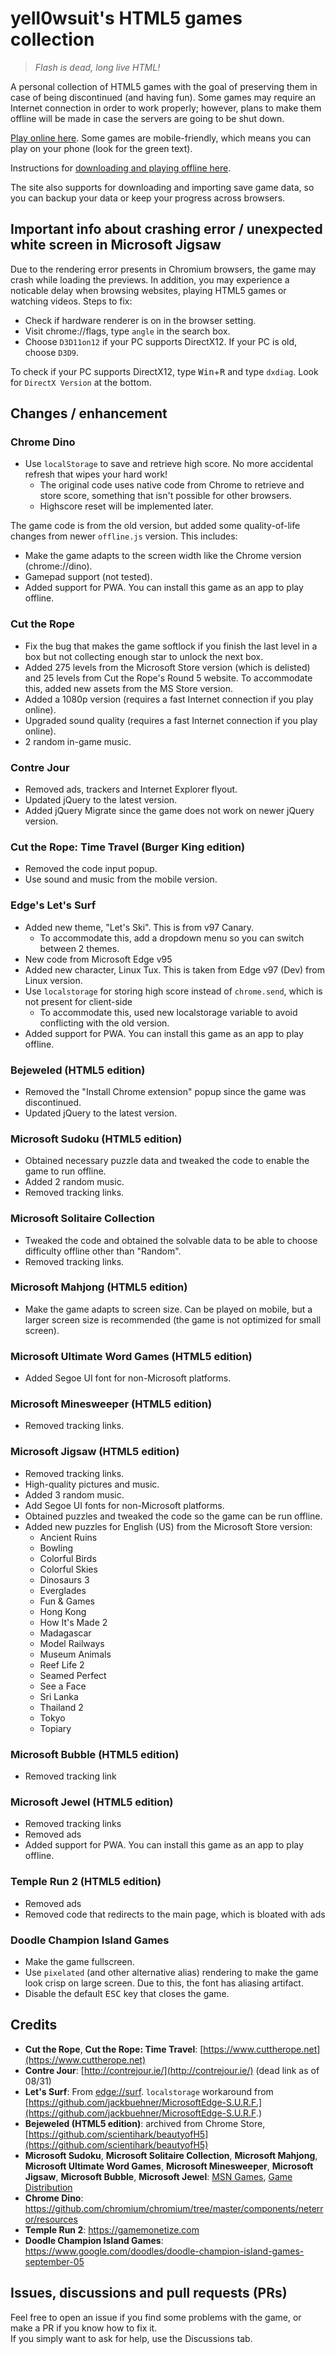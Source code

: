 # yell0wsuit's HTML5 games collection

> *Flash is dead, long live HTML!*

A personal collection of HTML5 games with the goal of preserving them in case of being discontinued (and having fun). Some games may require an Internet connection in order to work properly; however, plans to make them offline will be made in case the servers are going to be shut down.

[Play online here](https://yell0wsuit.github.io/html5-games/). Some games are mobile-friendly, which means you can play on your phone (look for the green text).

Instructions for [downloading and playing offline here](https://yell0wsuit.github.io/html5-games/offline.html).

The site also supports for downloading and importing save game data, so you can backup your data or keep your progress across browsers.

## Important info about crashing error / unexpected white screen in Microsoft Jigsaw
Due to the rendering error presents in Chromium browsers, the game may crash while loading the previews. In addition, you may experience a noticable delay when browsing websites, playing HTML5 games or watching videos. Steps to fix:
- Check if hardware renderer is on in the browser setting.
- Visit chrome://flags, type ``angle`` in the search box.
- Choose ``D3D11on12`` if your PC supports DirectX12. If your PC is old, choose ``D3D9``.

To check if your PC supports DirectX12, type <kbd>Win</kbd>+<kbd>R</kbd> and type ``dxdiag``. Look for ``DirectX Version`` at the bottom.

## Changes / enhancement

### Chrome Dino
- Use ``localStorage`` to save and retrieve high score. No more accidental refresh that wipes your hard work!
   - The original code uses native code from Chrome to retrieve and store score, something that isn't possible for other browsers.
   - Highscore reset will be implemented later.

The game code is from the old version, but added some quality-of-life changes from newer ``offline.js`` version. This includes:
- Make the game adapts to the screen width like the Chrome version (chrome://dino).
- Gamepad support (not tested).
- Added support for PWA. You can install this game as an app to play offline.

### Cut the Rope
- Fix the bug that makes the game softlock if you finish the last level in a box but not collecting enough star to unlock the next box.
- Added 275 levels from the Microsoft Store version (which is delisted) and 25 levels from Cut the Rope's Round 5 website. To accommodate this, added new assets from the MS Store version.
- Added a 1080p version (requires a fast Internet connection if you play online).
- Upgraded sound quality (requires a fast Internet connection if you play online).
- 2 random in-game music.

### Contre Jour
- Removed ads, trackers and Internet Explorer flyout.
- Updated jQuery to the latest version.
- Added jQuery Migrate since the game does not work on newer jQuery version.

### Cut the Rope: Time Travel (Burger King edition)
- Removed the code input popup.
- Use sound and music from the mobile version.

### Edge's Let's Surf
- Added new theme, "Let's Ski". This is from v97 Canary.
   - To accommodate this, add a dropdown menu so you can switch between 2 themes.
- New code from Microsoft Edge v95
- Added new character, Linux Tux. This is taken from Edge v97 (Dev) from Linux version.
- Use ``localstorage`` for storing high score instead of ``chrome.send``, which is not present for client-side
   - To accommodate this, used new localstorage variable to avoid conflicting with the old version.
- Added support for PWA. You can install this game as an app to play offline.

### Bejeweled (HTML5 edition)
- Removed the "Install Chrome extension" popup since the game was discontinued.
- Updated jQuery to the latest version.

### Microsoft Sudoku (HTML5 edition)
- Obtained necessary puzzle data and tweaked the code to enable the game to run offline.
- Added 2 random music.
- Removed tracking links.

### Microsoft Solitaire Collection
- Tweaked the code and obtained the solvable data to be able to choose difficulty offline other than "Random".
- Removed tracking links.

### Microsoft Mahjong (HTML5 edition)
- Make the game adapts to screen size. Can be played on mobile, but a larger screen size is recommended (the game is not optimized for small screen).

### Microsoft Ultimate Word Games (HTML5 edition)
- Added Segoe UI font for non-Microsoft platforms.

### Microsoft Minesweeper (HTML5 edition)
- Removed tracking links.

### Microsoft Jigsaw (HTML5 edition)
- Removed tracking links.
- High-quality pictures and music.
- Added 3 random music.
- Add Segoe UI fonts for non-Microsoft platforms.
- Obtained puzzles and tweaked the code so the game can be run offline.
- Added new puzzles for English (US) from the Microsoft Store version:
   - Ancient Ruins
   - Bowling
   - Colorful Birds
   - Colorful Skies
   - Dinosaurs 3
   - Everglades
   - Fun & Games
   - Hong Kong
   - How It's Made 2
   - Madagascar
   - Model Railways
   - Museum Animals
   - Reef Life 2
   - Seamed Perfect
   - See a Face
   - Sri Lanka
   - Thailand 2
   - Tokyo
   - Topiary

### Microsoft Bubble (HTML5 edition)
- Removed tracking link

### Microsoft Jewel (HTML5 edition)
- Removed tracking links
- Removed ads
- Added support for PWA. You can install this game as an app to play offline.

### Temple Run 2 (HTML5 edition)
- Removed ads
- Removed code that redirects to the main page, which is bloated with ads

### Doodle Champion Island Games
- Make the game fullscreen.
- Use ``pixelated`` (and other alternative alias) rendering to make the game look crisp on large screen. Due to this, the font has aliasing artifact.
- Disable the default <kbd>ESC</kbd> key that closes the game.

## Credits
- **Cut the Rope**, **Cut the Rope: Time Travel**: [https://www.cuttherope.net](https://www.cuttherope.net)
- **Contre Jour**: [http://contrejour.ie/](http://contrejour.ie/) (dead link as of 08/31)
- **Let's Surf**: From [edge://surf](edge://surf). ``localstorage`` workaround from [https://github.com/jackbuehner/MicrosoftEdge-S.U.R.F.](https://github.com/jackbuehner/MicrosoftEdge-S.U.R.F.)
- **Bejeweled (HTML5 edition)**: archived from Chrome Store, [https://github.com/scientihark/beautyofH5](https://github.com/scientihark/beautyofH5)
- **Microsoft Sudoku**, **Microsoft Solitaire Collection**, **Microsoft Mahjong**, **Microsoft Ultimate Word Games**, **Microsoft Minesweeper**, **Microsoft Jigsaw**, **Microsoft Bubble**, **Microsoft Jewel**: [MSN Games](https://zone.msn.com/), [Game Distribution](https://gamedistribution.com/)
- **Chrome Dino**: https://github.com/chromium/chromium/tree/master/components/neterror/resources
- **Temple Run 2**: https://gamemonetize.com
- **Doodle Champion Island Games**: https://www.google.com/doodles/doodle-champion-island-games-september-05

## Issues, discussions and pull requests (PRs)
Feel free to open an issue if you find some problems with the game, or make a PR if you know how to fix it.  
If you simply want to ask for help, use the Discussions tab.
